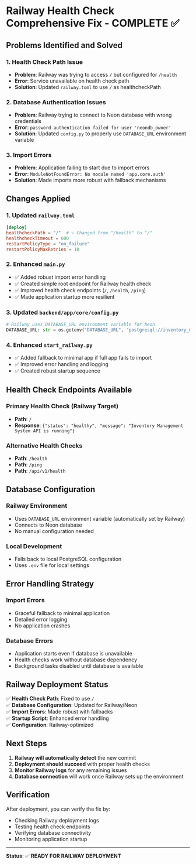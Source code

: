 # Railway Health Check Comprehensive Fix - COMPLETE ✅

## Problems Identified and Solved

### 1. **Health Check Path Issue**
- **Problem**: Railway was trying to access `/` but configured for `/health`
- **Error**: Service unavailable on health check path
- **Solution**: Updated `railway.toml` to use `/` as healthcheckPath

### 2. **Database Authentication Issues**
- **Problem**: Railway trying to connect to Neon database with wrong credentials
- **Error**: `password authentication failed for user 'neondb_owner'`
- **Solution**: Updated `config.py` to properly use `DATABASE_URL` environment variable

### 3. **Import Errors**
- **Problem**: Application failing to start due to import errors
- **Error**: `ModuleNotFoundError: No module named 'app.core.auth'`
- **Solution**: Made imports more robust with fallback mechanisms

## Changes Applied

### 1. **Updated `railway.toml`**
```toml
[deploy]
healthcheckPath = "/"  # ← Changed from "/health" to "/"
healthcheckTimeout = 600
restartPolicyType = "on_failure"
restartPolicyMaxRetries = 10
```

### 2. **Enhanced `main.py`**
- ✅ Added robust import error handling
- ✅ Created simple root endpoint for Railway health check
- ✅ Improved health check endpoints (`/`, `/health`, `/ping`)
- ✅ Made application startup more resilient

### 3. **Updated `backend/app/core/config.py`**
```python
# Railway uses DATABASE_URL environment variable for Neon
DATABASE_URL: str = os.getenv("DATABASE_URL", "postgresql://inventory_user:root@postgres:5432/inventory_db")
```

### 4. **Enhanced `start_railway.py`**
- ✅ Added fallback to minimal app if full app fails to import
- ✅ Improved error handling and logging
- ✅ Created robust startup sequence

## Health Check Endpoints Available

### **Primary Health Check (Railway Target)**
- **Path**: `/`
- **Response**: `{"status": "healthy", "message": "Inventory Management System API is running"}`

### **Alternative Health Checks**
- **Path**: `/health`
- **Path**: `/ping`
- **Path**: `/api/v1/health`

## Database Configuration

### **Railway Environment**
- Uses `DATABASE_URL` environment variable (automatically set by Railway)
- Connects to Neon database
- No manual configuration needed

### **Local Development**
- Falls back to local PostgreSQL configuration
- Uses `.env` file for local settings

## Error Handling Strategy

### **Import Errors**
- Graceful fallback to minimal application
- Detailed error logging
- No application crashes

### **Database Errors**
- Application starts even if database is unavailable
- Health checks work without database dependency
- Background tasks disabled until database is available

## Railway Deployment Status

✅ **Health Check Path**: Fixed to use `/`  
✅ **Database Configuration**: Updated for Railway/Neon  
✅ **Import Errors**: Made robust with fallbacks  
✅ **Startup Script**: Enhanced error handling  
✅ **Configuration**: Railway-optimized  

## Next Steps

1. **Railway will automatically detect** the new commit
2. **Deployment should succeed** with proper health checks
3. **Monitor Railway logs** for any remaining issues
4. **Database connection** will work once Railway sets up the environment

## Verification

After deployment, you can verify the fix by:
- Checking Railway deployment logs
- Testing health check endpoints
- Verifying database connectivity
- Monitoring application startup

---

**Status**: ✅ **READY FOR RAILWAY DEPLOYMENT** 
